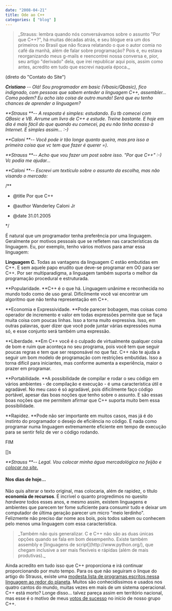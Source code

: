 ```yaml
---
date: "2008-04-21"
title: Ode ao C++
categories: [ "blog" ]
---
```

<blockquote>_Strauss: lembra quando nós conversávamos sobre o assunto "Por que C++?", há muitas décadas atrás, e seu blogue era um dos primeiros no Brasil que não ficava relatando o que o autor comia no café da manhã, além de falar sobre programação? Pois é, eu estava reorganizando meus g-mails e reencontrei nossa conversa e, pior, seu artigo "derivado" dela, que irei republicar aqui pois, assim como antes, acredito em tudo que escrevi naquela época._</blockquote>

(direto do "Contato do Site")

_**Cristiano** -- Olá! Sou programador em basic (Vbasic/Qbasic), fico indignado, com
pessoas que sabem enteder a linguagem C++, assembler... Como podem? Eu
acho isto coisa de outro mundo! Será que eu tenho chances de aprender
a linguagem?_

_**Strauss **-- A resposta é simples: estudando. Eu tb comecei com QBasic e VB. Arrume um livro de C++ e estude. Treine bastante. E hoje em dia é mais fácil do que quando eu comecei, pq eu não tinha acesso à Internet. É simples assim... :-)_

_**Caloni **-- Você pode ir tão longe quanto queira, mas pra isso a primeira coisa que vc tem que fazer é querer  =)._

_**Strauss **-- Acho que vou fazer um post sobre isso. "Por que C++" :-) Vc podia me ajudar..._

_**Caloni **-- Escrevi um textículo sobre o assunto da escolha, mas não visando o mercado:_

/**

* @title Por que C++

* @author Wanderley Caloni Jr

* @date 31.01.2005

*/

É natural que um programador tenha preferência por uma linguagem.
Geralmente por motivos pessoais que se refletem nas características da
linguagem. Eu, por exemplo, tenho vários motivos para amar essa
linguagem:

**Linguagem C.** Todas as vantagens da linguagem C estão embutidas em C++.
E sem aquele papo erudito que deve-se programar em OO para ser C++.
Por ser multiparadigma, a linguagem também suporta o melhor da
programação procedural e estruturada.

**Popularidade. **C++ é o que há. Linguagem unânime e reconhecida no mundo
todo como de uso geral. Dificilmente você vai encontrar um algoritmo
que não tenha representação em C++.

**Economia e Expressividade. **Pode parecer bobagem, mas coisas como
operador de incremento e valor em todas expressões permite que se faça
muita coisa com poucas linhas. Isso a torna muito expressiva. Isso, em
outras palavras, quer dizer que você pode juntar várias expressões
numa só, e esse conjunto será também uma expressão.

**Liberdade. **Em C++ você é o culpado de virtualmente qualquer coisa de
bom e ruim que aconteça no seu programa, pois você tem que seguir
poucas regras e tem que ser responsável no que faz. C++ não te ajuda a
seguir um bom modelo de programação com restrições embutidas. Isso a
torna difícil para iniciantes, mas conforme aumenta a experiência,
maior o prazer em programar.

**Portabilidade. **A possibilidade de compilar e rodar o seu código em
vários ambientes - de compilação e execução - é uma característica
útil e agradável. No meu caso é só agradável, pois dificilmente faço
código portável, apesar das boas noções que tenho sobre o assunto. E
são essas boas noções que me permitem afirmar que C++ suporta muito
bem essa possibilidade.

**Rapidez. **Pode não ser importante em muitos casos, mas já é do instinto
do programador o desejo de eficiência no código. E nada como programar
numa linguagem extremamente eficiente em tempo de execução para se
sentir feliz de ver o código rodando.

FIM

[]s

_**Strauss **-- Legal. Vou colocar minha água mercadológica no feijão e [colocar no site.](http://www.1bit.com.br/content.1bit/weblog/ode_cpp)_

#### Nos dias de hoje...

Não quis alterar o texto original, mas colocaria, além de rapidez, o título **economia de recursos**. É incrível o quanto progredimos no quesito _hardware_ todos esses anos, e mesmo assim, existem linguagens e ambientes que parecem ter fome suficiente para consumir tudo e deixar um computador de última geração parecer um micro "meio lerdinho". Felizmente não preciso dar nome aos bois, pois todos sabem ou conhecem pelo menos uma linguagem com essa característica.

<blockquote>_Também não quis generalizar. C e C++ não são as duas únicas opções quando se fala em bom desempenho. Existe também assembly e [linguagens de script](http://www.python.org/), que chegam inclusive a ser mais flexíveis e rápidas (além de mais produtivas)._</blockquote>

Ainda acredito em tudo isso que C++ proporciona e irá continuar proporcionando por muto tempo. Para os que não seguiram o linque do artigo do Strauss, existe uma [modesta lista de programas escritos nessa linguagem ao redor do planeta](http://www.research.att.com/~bs/applications.html). Muitos são conhecidíssimos e usados nos quatro cantos do mundo, muitas vezes em mais de um sistema operacional. C++ está morto? Longe disso... talvez pareça assim em território nacional, mas esse é o motivo de meus [votos de sucesso](http://groups.google.com/group/ccppbrasil/msg/64f084207c068689) no início de nosso grupo C++.
